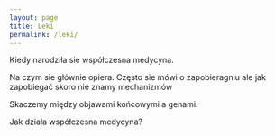```yaml
---
layout: page
title: Leki
permalink: /leki/
---
```


Kiedy narodziła sie współczesna medycyna.

Na czym sie głównie opiera. Często sie mówi o zapobieragniu ale jak zapobiegać skoro nie znamy mechanizmów

Skaczemy między objawami końcowymi a genami.

Jak działa współczesna medycyna?
